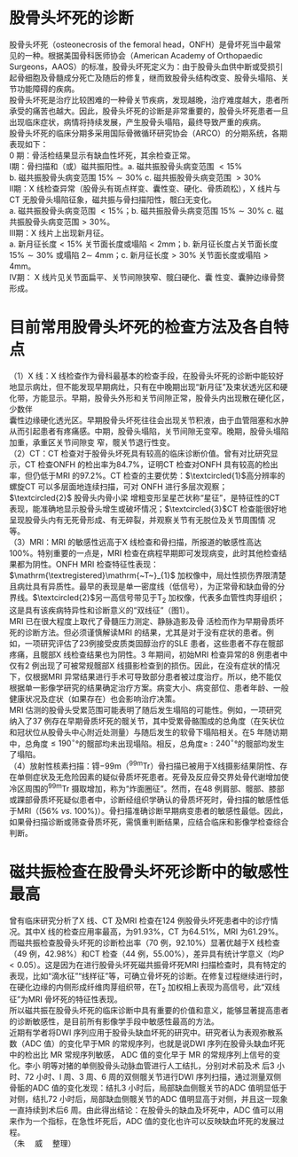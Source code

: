 # 股骨头坏死的诊断  
股骨头坏死（osteonecrosis of the femoral head，ONFH）是骨坏死当中最常见的一种。根据美国骨科医师协会（American Academy of Orthopaedic Surgeons，AAOS）的标准，股骨头坏死定义为：由于股骨头血供中断或受损引起骨细胞及骨髓成分死亡及随后的修复，继而致股骨头结构改变、股骨头塌陷、关节功能障碍的疾病。  
股骨头坏死是治疗比较困难的一种骨关节疾病，发现越晚，治疗难度越大，患者所承受的痛苦也越大。因此，股骨头坏死的诊断是非常重要的，股骨头坏死患者一旦出现临床症状，病情将持续发展，产生股骨头塌陷，最终导致严重的疾病。  
股骨头坏死的临床分期多采用国际骨微循环研究协会（ARCO）的分期系统，各期表现如下：  
0 期：骨活检结果显示有缺血性坏死，其余检查正常。  
Ⅰ期：骨扫描和（或）磁共振阳性。a.  磁共振股骨头病变范围 $<15\%$  
b.  磁共振股骨头病变范围 $15\%\sim30\%$ c.  磁共振股骨头病变范围 $>30\%$  
Ⅱ期：X 线检查异常（股骨头有斑点样变、囊性变、硬化、骨质疏松），X 线片与CT 无股骨头塌陷征象，磁共振与骨扫描阳性，髋臼无变化。  
a. 磁共振股骨头病变范围 $<15\%$；b.  磁共振股骨头病变范围   $15\%\sim30\%$ c. 磁共振股骨头病变范围$>30\%$。  
Ⅲ期：X 线片上出现新月征。  
a. 新月征长度$<15\%$ 关节面长度或塌陷$<2\mathrm{mm}$；b.   新月征长度占关节面长度 $15\%\sim30\%$  或塌陷 $2\sim$ $4\mathrm{mm}$；c. 新月征长度$>30\%$ 关节面长度或塌陷$>4\mathrm{{mm}}$。  
Ⅳ期： X  线片见关节面扁平、关节间隙狭窄、髋臼硬化、囊 性变、囊肿边缘骨赘形成。  
#  目前常用股骨头坏死的检查方法及各自特点  
（1）X 线：X 线检查作为骨科最基本的检查手段，在股骨头坏死的诊断中能较好地显示病灶，但不能发现早期病灶，只有在中晚期出现“新月征”及束状透光区和硬化带，方能显示。早期，股骨头外形和关节间隙正常，股骨头内出现散在硬化区，少数伴  
囊性边缘硬化透光区。早期股骨头坏死往往会出现关节积液，由于血管阻塞和水肿从而引起患者有疼痛感。中期，股骨头塌陷，关节间隙无变窄。晚期，股骨头塌陷加重，承重区关节间隙变 窄，髋关节退行性变。  
（2）CT：CT 检查对于股骨头坏死具有较高的临床诊断价值。曾有对比研究显示，CT 检查ONFH 的检出率为$84.7\%$，证明CT 检查对ONFH 具有较高的检出率，但仍低于MRI 的$97.2\%$。CT 检查的主要优势：$\textcircled{1}$高分辨率的螺旋CT 可以多层面地连续扫描，可对 ONFH  进行多层次观察； $\textcircled{2}$ 股骨头内骨小梁 增粗变形呈星芒状称“星征”，是特征性的CT 表现，能准确地显示股骨头增生或破坏情况；$\textcircled{3}$CT 检查能很好地呈现股骨头内有无死骨形成、有无碎裂，并观察关节有无脱位及关节周围情 况等。  
（3）MRI：MRI 的敏感性远高于X 线检查和骨扫描，所报道的敏感性高达$100\%$。特别重要的一点是，MRI 检查在病程早期即可发现病变，此时其他检查结果都为阴性。ONFH MRI 检查特征性表现：$\mathrm{\textregistered}\mathrm{~T~}_{1}$ 加权像中，局灶性损伤界限清楚且病灶具有异质性。最早的表现是单一密度线（低信号），为正常骨和缺血骨的分界线。$\textcircled{2}$另一高信号带见于$\mathrm{T}_{2}$ 加权像，代表多血管性肉芽组织；这是具有该疾病特异性和诊断意义的“双线征”（图1）。  
MRI  已在很大程度上取代了骨髓压力测定、静脉造影及骨 活检而作为早期骨质坏死的诊断方法。但必须谨慎解读MRI 的结果，尤其是对于没有症状的患者。例如，一项研究评估了23例接受皮质类固醇治疗的SLE 患者，这些患者不存在髋部疼痛，且髋部X 线检查结果也为阴性。3 年期间，初始MRI 检查异常的8 例患者中仅有2 例出现了可被常规髋部X 线摄影检查到的损伤。因此，在没有症状的情况下，仅根据MRI 异常结果进行手术可导致部分患者被过度治疗。所以，绝不能仅根据单一影像学研究的结果确定治疗方案。病变大小、病变部位、患者年龄、一般健康状况及症状（如果存在）也会影响治疗决策。  
MRI 估测的股骨头受累范围可能表明了随后发生塌陷的可能性。例如，一项研究纳入了37 例存在早期骨质坏死的髋关节，其中受累骨骼围成的总角度（在矢状位和冠状位从股骨头中心附近处测量）与随后发生的软骨下塌陷相关。在5 年随访期中，总角度$\leqslant190^{\circ}$°的髋部均未出现塌陷。相反，总角度≥$:240^{\circ}$°的髋部均发生了塌陷。  
（4）放射性核素扫描：锝$-99\mathrm{m}$（$^{99\mathrm{{m}}}\mathrm{{Tr}}$）骨扫描已被用于X线摄影结果阴性、存在单侧症状及无危险因素的疑似骨质坏死患者。死骨及反应骨交界处骨代谢增加使冷区周围的$^{99\mathrm{{m}}}\mathrm{{Tr}}$ 摄取增加，称为“炸面圈征”。然而，在48 例肩部、髋部、膝部或踝部骨质坏死疑似患者中，诊断经组织学确认的骨质坏死时，骨扫描的敏感性低于MRI（$\left(56\%\ \nu s.\ 100\%\right)$）。骨扫描准确诊断早期病变患者的敏感性最低。因此，如果骨扫描诊断或筛查骨质坏死，需慎重判断结果，应结合临床和影像学检查综合判断。  
#  磁共振检查在股骨头坏死诊断中的敏感性最高  
曾有临床研究分析了X 线、CT 及MRI 检查在124 例股骨头坏死患者中的诊疗情况。其中X 线的检查应用率最高，为$91.93\%$，CT 为$64.51\%$，MRI 为$61.29\%$。而磁共振检查股骨头坏死的诊断检出率（70 例，$92.10\%$）显著优越于X 线检查（49 例，$42.98\%$）和CT 检查（44 例，$55.00\%$），差异具有统计学意义（均$P<0.05$）。这是因为在进行股骨头坏死磁共振骨坏死MRI 扫描检查时，具有特定的表现，比如“滴水征”“线样征”等，可确立骨坏死的诊断。在修复过程继续进行时，在硬化边缘的内侧形成纤维肉芽组织带，在$\mathrm{T}_{2}$ 加权相上表现为高信号，此“双线征”为MRI 骨坏死的特征性表现。  
所以磁共振在股骨头坏死的临床诊断中具有重要的价值和意义，能够显著提高患者的诊断敏感性，是目前所有影像学手段中敏感性最高的方法。  
近期有学者将DWI 序列应用于股骨头缺血坏死的研究中。研究者认为表观弥散系数（ADC 值）的变化早于MR 的常规序列，也就是说DWI 序列在股骨头缺血坏死中的检出比 MR 常规序列敏感， ADC  值的变化早于 MR  的常规序列上信号的变化。李小 明等对猪的单侧股骨头动脉血管进行人工结扎，分别对术前及术 后3 小时、72 小时、l 周、3 周、6 周的双侧髋关节进行DWI 序列扫描，通过测量双侧骨骺的ADC 值的变化发现：结扎3 小时后，局部缺血侧髋关节的ADC 值明显低于对侧，结扎72 小时后，局部缺血侧髋关节的ADC 值明显高于对侧，并且这一现象一直持续到术后6 周。由此得出结论：在股骨头的缺血及坏死中，ADC 值可以用来作为一个指标，在急性坏死后，ADC 值的变化也许可以反映缺血坏死的发展过程。  
（朱  威  整理）  